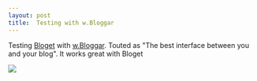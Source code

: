 ```yaml
---
layout: post
title:  Testing with w.Bloggar
---
```

Testing [Bloget](/bloget) with [w.Bloggar](http://wbloggar). Touted as "The best interface between you and your blog". It works great with Bloget

[![](http://wbloggar.com/images/wbloggar-button1.gif)](http://wbloggar.com)
